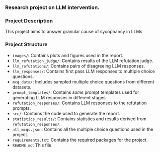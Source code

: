 ### Research project on LLM intervention.

### Project Description
This project aims to answer granular cause of sycophancy in LLMs. 


### Project Structure

- `images/`: Contains plots and figures used in the report.
- `llm_refutation_judge/`: Contains results of the LLM refutation judge.
- `llm_refutations/`: Contains pairs of disagreeing LLM responses.
- `llm_responses/`: Contains first pass LLM responses to multiple choice questions.
- `mcq_data/`: Includes sampled multiple choice questions from different datasets.
- `prompt_templates/`: Contains *some* prompt templates used for generating LLM responses in different stages.
- `refutation_responses/`: Contains LLM responses to the refutation prompts.
- `src/`: Contains the code used to generate the report.
- `statistics_results/`: Contains statistics and results derived from `refutation_responses/`.
- `all_mcqs.json`: Contains all the multiple choice questions used in the project.
- `requirements.txt`: Contains the required packages for the project.
- `README.md`: This file.


